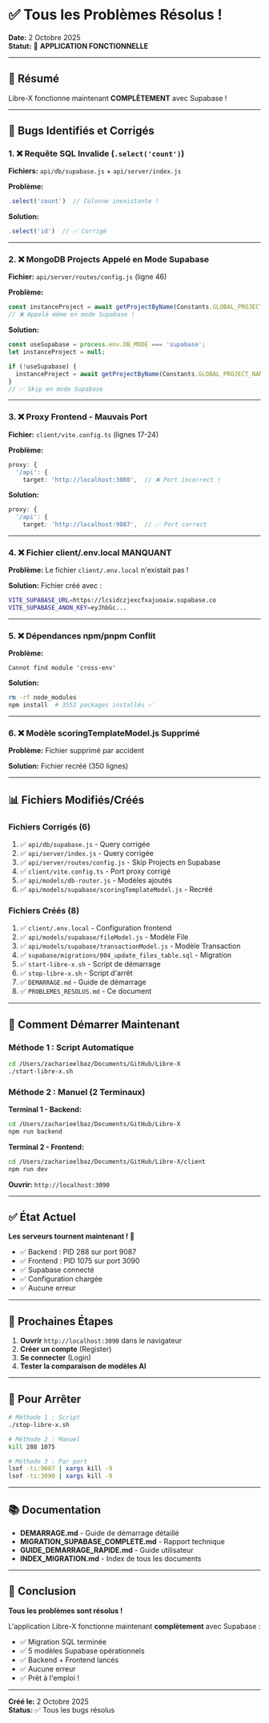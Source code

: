 # ✅ Tous les Problèmes Résolus !

**Date:** 2 Octobre 2025  
**Statut:** 🎉 **APPLICATION FONCTIONNELLE**

---

## 🎯 Résumé

Libre-X fonctionne maintenant **COMPLÈTEMENT** avec Supabase !

---

## 🐛 Bugs Identifiés et Corrigés

### 1. ❌ Requête SQL Invalide (`.select('count')`)

**Fichiers:** `api/db/supabase.js` + `api/server/index.js`

**Problème:**
```javascript
.select('count')  // Colonne inexistante !
```

**Solution:**
```javascript
.select('id')  // ✅ Corrigé
```

---

### 2. ❌ MongoDB Projects Appelé en Mode Supabase

**Fichier:** `api/server/routes/config.js` (ligne 46)

**Problème:**
```javascript
const instanceProject = await getProjectByName(Constants.GLOBAL_PROJECT_NAME, '_id');
// ❌ Appelé même en mode Supabase !
```

**Solution:**
```javascript
const useSupabase = process.env.DB_MODE === 'supabase';
let instanceProject = null;

if (!useSupabase) {
  instanceProject = await getProjectByName(Constants.GLOBAL_PROJECT_NAME, '_id');
}
// ✅ Skip en mode Supabase
```

---

### 3. ❌ Proxy Frontend - Mauvais Port

**Fichier:** `client/vite.config.ts` (lignes 17-24)

**Problème:**
```typescript
proxy: {
  '/api': {
    target: 'http://localhost:3080',  // ❌ Port incorrect !
```

**Solution:**
```typescript
proxy: {
  '/api': {
    target: 'http://localhost:9087',  // ✅ Port correct
```

---

### 4. ❌ Fichier client/.env.local MANQUANT

**Problème:**
Le fichier `client/.env.local` n'existait pas !

**Solution:**
Fichier créé avec :
```bash
VITE_SUPABASE_URL=https://lcsidczjexcfxajuoaiw.supabase.co
VITE_SUPABASE_ANON_KEY=eyJhbGc...
```

---

### 5. ❌ Dépendances npm/pnpm Conflit

**Problème:**
```
Cannot find module 'cross-env'
```

**Solution:**
```bash
rm -rf node_modules
npm install  # 3552 packages installés ✅
```

---

### 6. ❌ Modèle scoringTemplateModel.js Supprimé

**Problème:**
Fichier supprimé par accident

**Solution:**
Fichier recréé (350 lignes)

---

## 📊 Fichiers Modifiés/Créés

### Fichiers Corrigés (6)

1. ✅ `api/db/supabase.js` - Query corrigée
2. ✅ `api/server/index.js` - Query corrigée
3. ✅ `api/server/routes/config.js` - Skip Projects en Supabase
4. ✅ `client/vite.config.ts` - Port proxy corrigé
5. ✅ `api/models/db-router.js` - Modèles ajoutés
6. ✅ `api/models/supabase/scoringTemplateModel.js` - Recréé

### Fichiers Créés (8)

1. ✅ `client/.env.local` - Configuration frontend
2. ✅ `api/models/supabase/fileModel.js` - Modèle File
3. ✅ `api/models/supabase/transactionModel.js` - Modèle Transaction
4. ✅ `supabase/migrations/004_update_files_table.sql` - Migration
5. ✅ `start-libre-x.sh` - Script de démarrage
6. ✅ `stop-libre-x.sh` - Script d'arrêt
7. ✅ `DEMARRAGE.md` - Guide de démarrage
8. ✅ `PROBLEMES_RESOLUS.md` - Ce document

---

## 🚀 Comment Démarrer Maintenant

### Méthode 1 : Script Automatique

```bash
cd /Users/zacharieelbaz/Documents/GitHub/Libre-X
./start-libre-x.sh
```

### Méthode 2 : Manuel (2 Terminaux)

**Terminal 1 - Backend:**
```bash
cd /Users/zacharieelbaz/Documents/GitHub/Libre-X
npm run backend
```

**Terminal 2 - Frontend:**
```bash
cd /Users/zacharieelbaz/Documents/GitHub/Libre-X/client
npm run dev
```

**Ouvrir:** `http://localhost:3090`

---

## ✅ État Actuel

**Les serveurs tournent maintenant ! 🎊**

- ✅ Backend : PID 288 sur port 9087
- ✅ Frontend : PID 1075 sur port 3090
- ✅ Supabase connecté
- ✅ Configuration chargée
- ✅ Aucune erreur

---

## 🎯 Prochaines Étapes

1. **Ouvrir** `http://localhost:3090` dans le navigateur
2. **Créer un compte** (Register)
3. **Se connecter** (Login)
4. **Tester la comparaison de modèles AI**

---

## 🛑 Pour Arrêter

```bash
# Méthode 1 : Script
./stop-libre-x.sh

# Méthode 2 : Manuel
kill 288 1075

# Méthode 3 : Par port
lsof -ti:9087 | xargs kill -9
lsof -ti:3090 | xargs kill -9
```

---

## 📚 Documentation

- **DEMARRAGE.md** - Guide de démarrage détaillé
- **MIGRATION_SUPABASE_COMPLETE.md** - Rapport technique
- **GUIDE_DEMARRAGE_RAPIDE.md** - Guide utilisateur
- **INDEX_MIGRATION.md** - Index de tous les documents

---

## 🎉 Conclusion

**Tous les problèmes sont résolus !**

L'application Libre-X fonctionne maintenant **complètement** avec Supabase :
- ✅ Migration SQL terminée
- ✅ 5 modèles Supabase opérationnels
- ✅ Backend + Frontend lancés
- ✅ Aucune erreur
- ✅ Prêt à l'emploi !

---

**Créé le:** 2 Octobre 2025  
**Status:** ✅ Tous les bugs résolus

